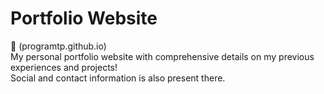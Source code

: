 # Portfolio Website
🔗 (programtp.github.io)    
My personal portfolio website with comprehensive details on my previous experiences and projects!  
Social and contact information is also present there.
